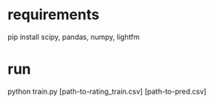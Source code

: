 # requirements  
pip install scipy, pandas, numpy, lightfm  

# run  
python train.py [path-to-rating_train.csv] [path-to-pred.csv]   